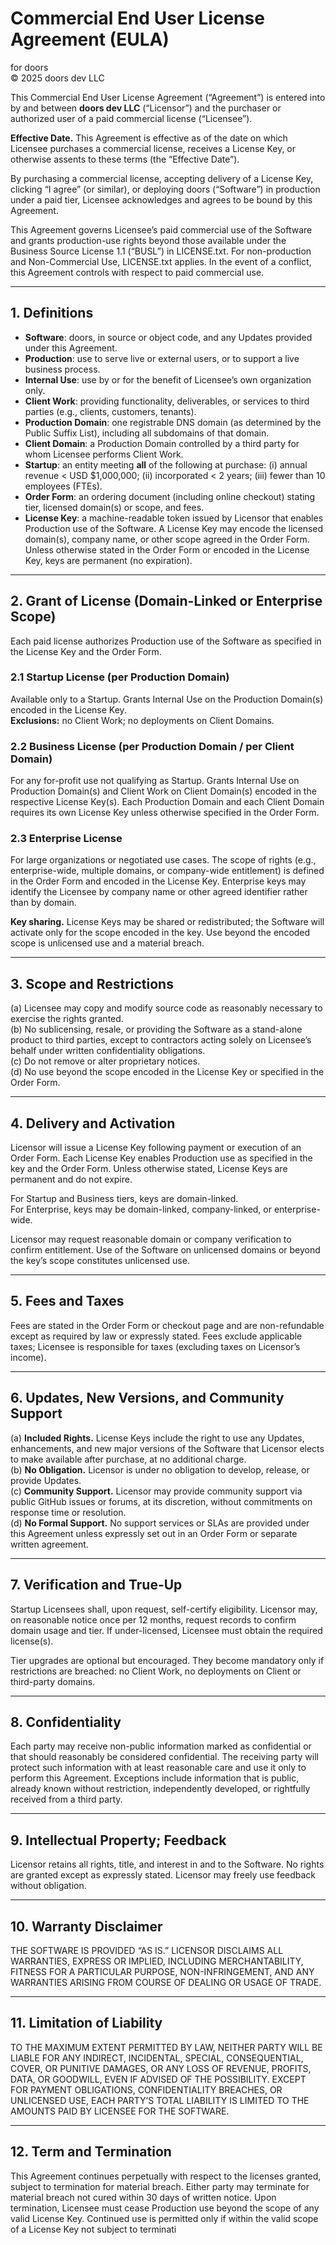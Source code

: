 # Commercial End User License Agreement (EULA)
for doors  
© 2025 doors dev LLC

This Commercial End User License Agreement (“Agreement”) is entered into by and between **doors dev LLC** (“Licensor”) and the purchaser or authorized user of a paid commercial license (“Licensee”).

**Effective Date.** This Agreement is effective as of the date on which Licensee purchases a commercial license, receives a License Key, or otherwise assents to these terms (the “Effective Date”).

By purchasing a commercial license, accepting delivery of a License Key, clicking “I agree” (or similar), or deploying doors (“Software”) in production under a paid tier, Licensee acknowledges and agrees to be bound by this Agreement.

This Agreement governs Licensee’s paid commercial use of the Software and grants production-use rights beyond those available under the Business Source License 1.1 (“BUSL”) in LICENSE.txt. For non-production and Non-Commercial Use, LICENSE.txt applies. In the event of a conflict, this Agreement controls with respect to paid commercial use.

---

## 1. Definitions
- **Software**: doors, in source or object code, and any Updates provided under this Agreement.  
- **Production**: use to serve live or external users, or to support a live business process.  
- **Internal Use**: use by or for the benefit of Licensee’s own organization only.  
- **Client Work**: providing functionality, deliverables, or services to third parties (e.g., clients, customers, tenants).  
- **Production Domain**: one registrable DNS domain (as determined by the Public Suffix List), including all subdomains of that domain.  
- **Client Domain**: a Production Domain controlled by a third party for whom Licensee performs Client Work.  
- **Startup**: an entity meeting **all** of the following at purchase: (i) annual revenue < USD $1,000,000; (ii) incorporated < 2 years; (iii) fewer than 10 employees (FTEs).  
- **Order Form**: an ordering document (including online checkout) stating tier, licensed domain(s) or scope, and fees.  
- **License Key**: a machine-readable token issued by Licensor that enables Production use of the Software. A License Key may encode the licensed domain(s), company name, or other scope agreed in the Order Form. Unless otherwise stated in the Order Form or encoded in the License Key, keys are permanent (no expiration).

---

## 2. Grant of License (Domain-Linked or Enterprise Scope)

Each paid license authorizes Production use of the Software as specified in the License Key and the Order Form.

### 2.1 Startup License (per Production Domain)  
Available only to a Startup. Grants Internal Use on the Production Domain(s) encoded in the License Key.  
**Exclusions:** no Client Work; no deployments on Client Domains.

### 2.2 Business License (per Production Domain / per Client Domain)  
For any for-profit use not qualifying as Startup. Grants Internal Use on Production Domain(s) and Client Work on Client Domain(s) encoded in the respective License Key(s). Each Production Domain and each Client Domain requires its own License Key unless otherwise specified in the Order Form.

### 2.3 Enterprise License  
For large organizations or negotiated use cases. The scope of rights (e.g., enterprise-wide, multiple domains, or company-wide entitlement) is defined in the Order Form and encoded in the License Key. Enterprise keys may identify the Licensee by company name or other agreed identifier rather than by domain.

**Key sharing.** License Keys may be shared or redistributed; the Software will activate only for the scope encoded in the key. Use beyond the encoded scope is unlicensed use and a material breach.

---

## 3. Scope and Restrictions
(a) Licensee may copy and modify source code as reasonably necessary to exercise the rights granted.  
(b) No sublicensing, resale, or providing the Software as a stand-alone product to third parties, except to contractors acting solely on Licensee’s behalf under written confidentiality obligations.  
(c) Do not remove or alter proprietary notices.  
(d) No use beyond the scope encoded in the License Key or specified in the Order Form.

---

## 4. Delivery and Activation
Licensor will issue a License Key following payment or execution of an Order Form. Each License Key enables Production use as specified in the key and the Order Form. Unless otherwise stated, License Keys are permanent and do not expire.  

For Startup and Business tiers, keys are domain-linked.  
For Enterprise, keys may be domain-linked, company-linked, or enterprise-wide.  

Licensor may request reasonable domain or company verification to confirm entitlement. Use of the Software on unlicensed domains or beyond the key’s scope constitutes unlicensed use.

---

## 5. Fees and Taxes
Fees are stated in the Order Form or checkout page and are non-refundable except as required by law or expressly stated. Fees exclude applicable taxes; Licensee is responsible for taxes (excluding taxes on Licensor’s income).

---

## 6. Updates, New Versions, and Community Support
(a) **Included Rights.** License Keys include the right to use any Updates, enhancements, and new major versions of the Software that Licensor elects to make available after purchase, at no additional charge.  
(b) **No Obligation.** Licensor is under no obligation to develop, release, or provide Updates.  
(c) **Community Support.** Licensor may provide community support via public GitHub issues or forums, at its discretion, without commitments on response time or resolution.  
(d) **No Formal Support.** No support services or SLAs are provided under this Agreement unless expressly set out in an Order Form or separate written agreement.

---

## 7. Verification and True-Up
Startup Licensees shall, upon request, self-certify eligibility. Licensor may, on reasonable notice once per 12 months, request records to confirm domain usage and tier. If under-licensed, Licensee must obtain the required license(s).

Tier upgrades are optional but encouraged. They become mandatory only if restrictions are breached: no Client Work, no deployments on Client or third-party domains.

---

## 8. Confidentiality
Each party may receive non-public information marked as confidential or that should reasonably be considered confidential. The receiving party will protect such information with at least reasonable care and use it only to perform this Agreement. Exceptions include information that is public, already known without restriction, independently developed, or rightfully received from a third party.

---

## 9. Intellectual Property; Feedback
Licensor retains all rights, title, and interest in and to the Software. No rights are granted except as expressly stated. Licensor may freely use feedback without obligation.

---

## 10. Warranty Disclaimer
THE SOFTWARE IS PROVIDED “AS IS.” LICENSOR DISCLAIMS ALL WARRANTIES, EXPRESS OR IMPLIED, INCLUDING MERCHANTABILITY, FITNESS FOR A PARTICULAR PURPOSE, NON-INFRINGEMENT, AND ANY WARRANTIES ARISING FROM COURSE OF DEALING OR USAGE OF TRADE.

---

## 11. Limitation of Liability
TO THE MAXIMUM EXTENT PERMITTED BY LAW, NEITHER PARTY WILL BE LIABLE FOR ANY INDIRECT, INCIDENTAL, SPECIAL, CONSEQUENTIAL, COVER, OR PUNITIVE DAMAGES, OR ANY LOSS OF REVENUE, PROFITS, DATA, OR GOODWILL, EVEN IF ADVISED OF THE POSSIBILITY. EXCEPT FOR PAYMENT OBLIGATIONS, CONFIDENTIALITY BREACHES, OR UNLICENSED USE, EACH PARTY’S TOTAL LIABILITY IS LIMITED TO THE AMOUNTS PAID BY LICENSEE FOR THE SOFTWARE.

---

## 12. Term and Termination
This Agreement continues perpetually with respect to the licenses granted, subject to termination for material breach. Either party may terminate for material breach not cured within 30 days of written notice. Upon termination, Licensee must cease Production use beyond the scope of any valid License Key. Continued use is permitted only if within the valid scope of a License Key not subject to terminati

